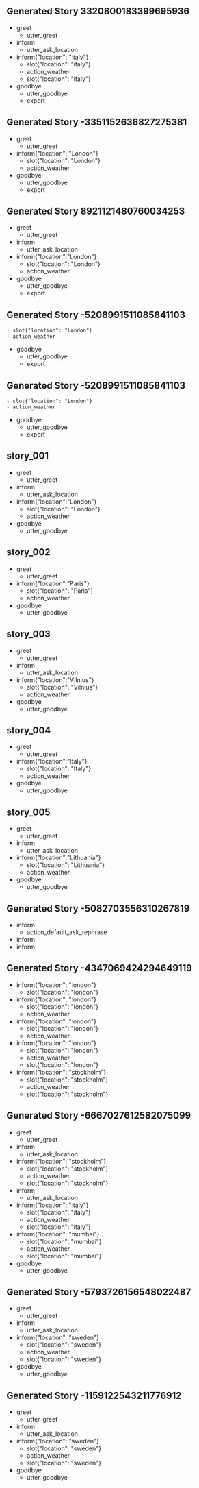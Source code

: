 ## Generated Story 3320800183399695936
* greet
    - utter_greet
* inform
    - utter_ask_location
* inform{"location": "italy"}
    - slot{"location": "italy"}
    - action_weather
    - slot{"location": "italy"}
* goodbye
    - utter_goodbye
    - export
## Generated Story -3351152636827275381
* greet
    - utter_greet
* inform{"location": "London"}
    - slot{"location": "London"}
    - action_weather
* goodbye
    - utter_goodbye
    - export
## Generated Story 8921121480760034253
* greet
    - utter_greet
* inform
    - utter_ask_location
* inform{"location":"London"}
    - slot{"location": "London"}
    - action_weather
* goodbye
    - utter_goodbye
    - export
## Generated Story -5208991511085841103
    - slot{"location": "London"}
    - action_weather
* goodbye
    - utter_goodbye
    - export
## Generated Story -5208991511085841103
    - slot{"location": "London"}
    - action_weather
* goodbye
    - utter_goodbye
    - export
## story_001
* greet
   - utter_greet
* inform
   - utter_ask_location
* inform{"location":"London"}
   - slot{"location": "London"}
   - action_weather
* goodbye
   - utter_goodbye
## story_002
* greet
   - utter_greet
* inform{"location":"Paris"}
   - slot{"location": "Paris"}
   - action_weather
* goodbye
   - utter_goodbye 
## story_003
* greet
   - utter_greet
* inform
   - utter_ask_location
* inform{"location":"Vilnius"}
   - slot{"location": "Vilnius"}
   - action_weather
* goodbye
   - utter_goodbye
## story_004
* greet
   - utter_greet
* inform{"location":"Italy"}
   - slot{"location": "Italy"}
   - action_weather
* goodbye
   - utter_goodbye 
## story_005
* greet
   - utter_greet
* inform
   - utter_ask_location
* inform{"location":"Lithuania"}
   - slot{"location": "Lithuania"}
   - action_weather
* goodbye
   - utter_goodbye
## Generated Story -5082703556310267819
* inform
    - action_default_ask_rephrase
* inform
* inform

## Generated Story -4347069424294649119
* inform{"location": "london"}
    - slot{"location": "london"}
* inform{"location": "london"}
    - slot{"location": "london"}
    - action_weather
* inform{"location": "london"}
    - slot{"location": "london"}
    - action_weather
* inform{"location": "london"}
    - slot{"location": "london"}
    - action_weather
    - slot{"location": "london"}
* inform{"location": "stockholm"}
    - slot{"location": "stockholm"}
    - action_weather
    - slot{"location": "stockholm"}

## Generated Story -6667027612582075099
* greet
    - utter_greet
* inform
    - utter_ask_location
* inform{"location": "stockholm"}
    - slot{"location": "stockholm"}
    - action_weather
    - slot{"location": "stockholm"}
* inform
    - utter_ask_location
* inform{"location": "italy"}
    - slot{"location": "italy"}
    - action_weather
    - slot{"location": "italy"}
* inform{"location": "mumbai"}
    - slot{"location": "mumbai"}
    - action_weather
    - slot{"location": "mumbai"}
* goodbye
    - utter_goodbye

## Generated Story -5793726156548022487
* greet
    - utter_greet
* inform
    - utter_ask_location
* inform{"location": "sweden"}
    - slot{"location": "sweden"}
    - action_weather
    - slot{"location": "sweden"}
* goodbye
    - utter_goodbye

## Generated Story -1159122543211776912
* greet
    - utter_greet
* inform
    - utter_ask_location
* inform{"location": "sweden"}
    - slot{"location": "sweden"}
    - action_weather
    - slot{"location": "sweden"}
* goodbye
    - utter_goodbye

